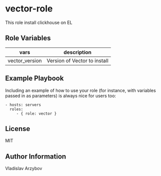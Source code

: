 vector-role
=========

This role install clickhouse on EL


Role Variables
--------------

|vars                | description                      |
|--------------------|----------------------------------|
| vector_version     | Version of Vector to install     |



Example Playbook
----------------

Including an example of how to use your role (for instance, with variables passed in as parameters) is always nice for users too:

    - hosts: servers
      roles:
         - { role: vector }

License
-------

MIT

Author Information
------------------

Vladislav Arzybov
